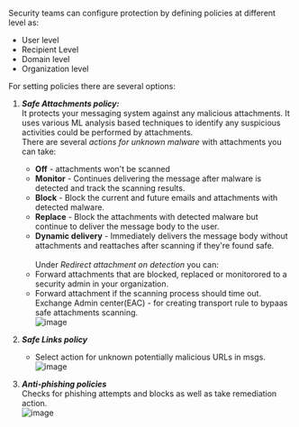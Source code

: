 Security teams can configure protection by defining policies at different level as:
* User level
* Recipient Level
* Domain level
* Organization level


For setting policies there are several options:
1) **_Safe Attachments policy:_** <br>
    It protects your messaging system against any malicious attachments. It uses various ML
    analysis based techniques to identify any suspicious activities could be performed by
    attachments.<br>
    There are several _actions for unknown malware_ with attachments you can take:
    * **Off** - attachments won't be scanned
    * **Monitor** - Continues delivering the message after malware is detected and track the
      scanning results.
    * **Block** - Block the current and future emails and attachments with detected malware.
    *  **Replace** - Block the attachments with detected malware but continue to deliver the
      message body to the user.
    * **Dynamic delivery** - Immediately delivers the message body without attachments and
      reattaches after scanning if they're found safe.<br><br>
    Under _Redirect attachment on detection_ you can:<br>
    * Forward attachments that are blocked, replaced or monitorored to a security admin in your organization.
    * Forward attachment if the scanning process should time out.<br>
    Exchange Admin center(EAC) - for creating transport rule to bypaas safe attachments scanning.<br>
    ![image](https://github.com/AbhishekPratap9/SOC-Analysis/assets/156197198/3163020a-8b28-4b48-8364-f51b8b9e1a87) <br>

      
 2) **_Safe Links policy_** <br>
     * Select action for unknown potentially malicious URLs in msgs.<br>
     ![image](https://github.com/AbhishekPratap9/SOC-Analysis/assets/156197198/a3b025f7-d3b4-4848-b033-d8491db54c0c) <br>

       
 3) **_Anti-phishing policies_** <br>
     Checks for phishing attempts and blocks as well as take remediation action.<br>
     ![image](https://github.com/AbhishekPratap9/SOC-Analysis/assets/156197198/b17eb172-d31c-415c-b7b5-d5e2f36c53d9)

     
